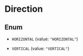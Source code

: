 

# Direction

## Enum


* `HORIZONTAL` (value: `"HORIZONTAL"`)

* `VERTICAL` (value: `"VERTICAL"`)




